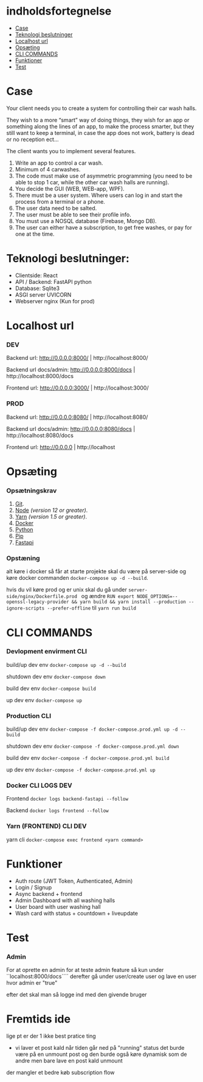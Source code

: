 # indholdsfortegnelse

- [Case](#case)
- [Teknologi beslutninger](#teknologi-beslutninger)
- [Localhost url](#localhost-url)
- [Opsæting](#opsæting)
- [CLI COMMANDS](#cli-commands)
- [Funktioner](#Funktioner)
- [Test](#test)


# Case

Your client needs you to create a system for controlling their car wash halls.

They wish to a more “smart” way of doing things, they wish for an app or something along the lines of an app, to make the process smarter, but they still want to keep a terminal, in case the app does not work, battery is dead or no reception ect…

The client wants you to implement several features.

1. Write an app to control a car wash.
2. Minimum of 4 carwashes.
3. The code must make use of asymmetric programming (you need to be able to stop 1 car, while the other car wash halls are running).
4. You decide the GUI (WEB, WEB-app, WPF).
5. There must be a user system. Where users can log in and start the process from a terminal or a phone.
6. The user data need to be salted.
7. The user must be able to see their profile info.
8. You must use a NOSQL database (Firebase, Mongo DB).
9. The user can either have a subscription, to get free washes, or pay for one at the time.

# Teknologi beslutninger:

- Clientside: React 
- API / Backend: FastAPI python  
- Database: Sqlite3
- ASGI server UVICORN 
- Webserver nginx (Kun for prod)

# Localhost url

### DEV
Backend url: http://0.0.0.0:8000/ | http://localhost:8000/

Backend url docs/admin: http://0.0.0.0:8000/docs | http://localhost:8000/docs

Frontend url: http://0.0.0.0:3000/ | http://localhost:3000/

### PROD

Backend url: http://0.0.0.0:8080/ | http://localhost:8080/

Backend url docs/admin: http://0.0.0.0:8080/docs | http://localhost:8080/docs

Frontend url: http://0.0.0.0 | http://localhost

# Opsæting

### Opsætningskrav

1.  [Git](https://git-scm.com/downloads).
1.  [Node](https://nodejs.org/en/download/) _(version 12 or greater)_.
1.  [Yarn](https://yarnpkg.com/lang/en/docs/install/) _(version 1.5 or greater)_.
1.  [Docker](https://www.docker.com/products/docker-desktop)
1.  [Python](https://www.python.org/downloads/)
1.  [Pip](https://pip.pypa.io/en/stable/getting-started/)
1.  [Fastapi](https://fastapi.tiangolo.com/)

### Opstæning
alt køre i docker så får at starte projekte skal du være på server-side og køre docker commanden ```docker-compose up -d --build```.

hvis du vil køre prod og er unix skal du gå under  ```server-side/nginx/Dockerfile.prod ``` og ændre ```RUN export NODE_OPTIONS=--openssl-legacy-provider && yarn build && yarn install --production --ignore-scripts --prefer-offline``` til ```yarn run build```

# CLI COMMANDS

### Devlopment envirment CLI

build/up dev env ```docker-compose up -d --build```

shutdown dev env ```docker-compose down```

build dev env ```docker-compose build```

up dev env ```docker-compose up```

### Production CLI

build/up dev env ```docker-compose -f docker-compose.prod.yml up -d --build```

shutdown dev env ```docker-compose -f docker-compose.prod.yml down```

build dev env ```docker-compose -f docker-compose.prod.yml build```

up dev env ```docker-compose -f docker-compose.prod.yml up```


### Docker CLI LOGS DEV

Frontend ```docker logs backend-fastapi --follow```

Backend ```docker logs frontend --follow```

### Yarn (FRONTEND) CLI DEV

yarn cli ```docker-compose exec frontend <yarn command>```

# Funktioner
- Auth route (JWT Token, Authenticated, Admin)
- Login / Signup
- Async backend + frontend
- Admin Dashboard with all washing halls
- User board with user washing hall
- Wash card with status + countdown + liveupdate

# Test
### Admin
For at oprette en admin for at teste admin feature så kun under ``localhost:8000/docs```` derefter gå under user/create user og lave en user hvor admin er "true"

efter det skal man så logge ind med den givende bruger


# Fremtids ide 
lige pt er der 1 ikke best pratice ting
- vi laver et post kald når tiden går ned på "running" status det burde være på en unmount post og den burde også køre dynamisk som de andre men bare lave en post kald unmount

der mangler et bedre køb subscription flow

